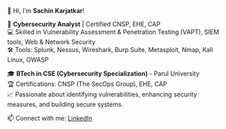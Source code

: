 👋 Hi, I'm **Sachin Karjatkar**!

🔐 **Cybersecurity Analyst** | Certified CNSP, EHE, CAP  
💻 Skilled in Vulnerability Assessment & Penetration Testing (VAPT), SIEM tools, Web & Network Security  
🛠️ Tools: Splunk, Nessus, Wireshark, Burp Suite, Metasploit, Nmap, Kali Linux, OWASP


🎓 **BTech in CSE (Cybersecurity Specialization)** - Parul University  
🏆 Certifications: CNSP (The SecOps Group), EHE, CAP  
📈 Passionate about identifying vulnerabilities, enhancing security measures, and building secure systems.
 
📫 Connect with me: [LinkedIn](https://www.linkedin.com/in/sachinkarjatkar) 
